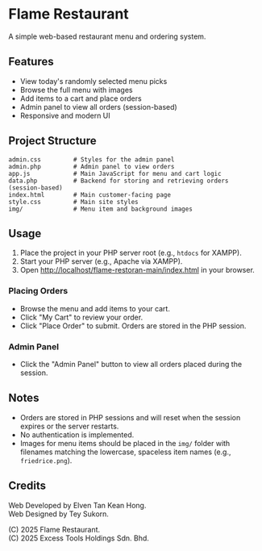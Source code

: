 # Flame Restaurant 

A simple web-based restaurant menu and ordering system.

## Features

- View today's randomly selected menu picks
- Browse the full menu with images
- Add items to a cart and place orders
- Admin panel to view all orders (session-based)
- Responsive and modern UI

## Project Structure

```
admin.css         # Styles for the admin panel
admin.php         # Admin panel to view orders
app.js            # Main JavaScript for menu and cart logic
data.php          # Backend for storing and retrieving orders (session-based)
index.html        # Main customer-facing page
style.css         # Main site styles
img/              # Menu item and background images
```

## Usage

1. Place the project in your PHP server root (e.g., `htdocs` for XAMPP).
2. Start your PHP server (e.g., Apache via XAMPP).
3. Open [http://localhost/flame-restoran-main/index.html](http://localhost/flame-restoran-main/index.html) in your browser.

### Placing Orders

- Browse the menu and add items to your cart.
- Click "My Cart" to review your order.
- Click "Place Order" to submit. Orders are stored in the PHP session.

### Admin Panel

- Click the "Admin Panel" button to view all orders placed during the session.

## Notes

- Orders are stored in PHP sessions and will reset when the session expires or the server restarts.
- No authentication is implemented.
- Images for menu items should be placed in the `img/` folder with filenames matching the lowercase, spaceless item names (e.g., `friedrice.png`).

## Credits

Web Developed by Elven Tan Kean Hong.<br/>
Web Designed by Tey Sukorn.<br/>

(C) 2025 Flame Restaurant.<br/>
(C) 2025 Excess Tools Holdings Sdn. Bhd.
